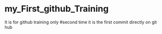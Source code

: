 # my_First_github_Training
It is for github training only
#second time 
it is the first commit directly on git hub
